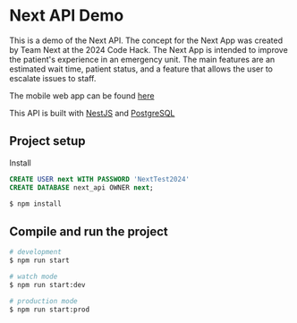 # Next API Demo

This is a demo of the Next API. The concept for the Next App was created by Team Next at the 2024 Code Hack. The Next App is intended to improve the patient's experience in an emergency unit. The main features are an estimated wait time, patient status, and a feature that allows the user to escalate issues to staff.

The mobile web app can be found [here](https://github.com/ElMarchk0/next_mobile_ui)

This API is built with [NestJS](https://github.com/nestjs/nest) and [PostgreSQL](https://www.postgresql.org/)

## Project setup

Install

```sql
CREATE USER next WITH PASSWORD 'NextTest2024'
CREATE DATABASE next_api OWNER next;
```

```bash
$ npm install
```

## Compile and run the project

```bash
# development
$ npm run start

# watch mode
$ npm run start:dev

# production mode
$ npm run start:prod
```
